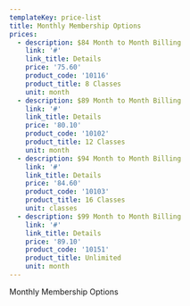 ```yaml
---
templateKey: price-list
title: Monthly Membership Options
prices:
  - description: $84 Month to Month Billing
    link: '#'
    link_title: Details
    price: '75.60'
    product_code: '10116'
    product_title: 8 Classes
    unit: month
  - description: $89 Month to Month Billing
    link: '#'
    link_title: Details
    price: '80.10'
    product_code: '10102'
    product_title: 12 Classes
    unit: month
  - description: $94 Month to Month Billing
    link: '#'
    link_title: Details
    price: '84.60'
    product_code: '10103'
    product_title: 16 Classes
    unit: classes
  - description: $99 Month to Month Billing
    link: '#'
    link_title: Details
    price: '89.10'
    product_code: '10151'
    product_title: Unlimited
    unit: month
---
```


Monthly Membership Options
